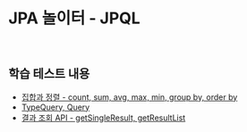 # JPA 놀이터 - JPQL

<br>

## 학습 테스트 내용
- [집합과 정렬 - count, sum, avg, max, min, group by, order by](./src/test/java/com/binghe/SetAndSortTest.java)
- [TypeQuery, Query](./src/test/java/com/binghe/TypeQueryAndQueryTest.java)
- [결과 조회 API - getSingleResult, getResultList](./src/test/java/com/binghe/ResultApiTest.java)

<br>



